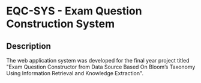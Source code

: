 # EQC-SYS - Exam Question Construction System

## Description
The web application system was developed for the final year project titled "Exam Question Constructor from Data Source Based On Bloom’s Taxonomy Using Information Retrieval and Knowledge Extraction".
